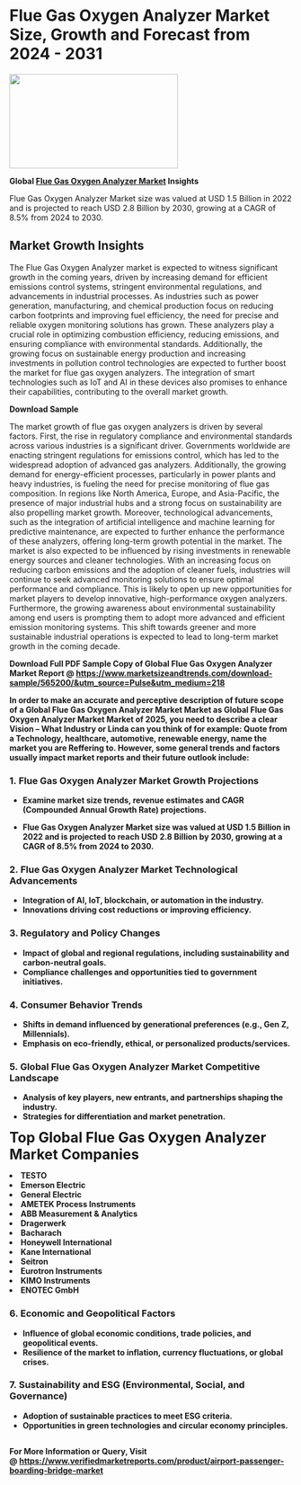 <H1>Flue Gas Oxygen Analyzer Market Size, Growth and Forecast from 2024 - 2031</H1><img class="aligncenter size-medium wp-image-584254" src="https://thirdeyenews.in/wp-content/uploads/2024/09/Global-Market-Research-300x168.jpeg" alt="" width="300" height="168" /><p><strong>Global&nbsp;<a href="https://www.marketsizeandtrends.com/download-sample/565200/&amp;utm_source=Pulse&amp;utm_medium=218">Flue Gas Oxygen Analyzer Market</a> Insights</strong></p><p>Flue Gas Oxygen Analyzer Market size was valued at USD 1.5 Billion in 2022 and is projected to reach USD 2.8 Billion by 2030, growing at a CAGR of 8.5% from 2024 to 2030.</p><p><h2>Market Growth Insights</h2> <p>The Flue Gas Oxygen Analyzer market is expected to witness significant growth in the coming years, driven by increasing demand for efficient emissions control systems, stringent environmental regulations, and advancements in industrial processes. As industries such as power generation, manufacturing, and chemical production focus on reducing carbon footprints and improving fuel efficiency, the need for precise and reliable oxygen monitoring solutions has grown. These analyzers play a crucial role in optimizing combustion efficiency, reducing emissions, and ensuring compliance with environmental standards. Additionally, the growing focus on sustainable energy production and increasing investments in pollution control technologies are expected to further boost the market for flue gas oxygen analyzers. The integration of smart technologies such as IoT and AI in these devices also promises to enhance their capabilities, contributing to the overall market growth.</p> <p><strong>Download Sample</strong></p> <p>The market growth of flue gas oxygen analyzers is driven by several factors. First, the rise in regulatory compliance and environmental standards across various industries is a significant driver. Governments worldwide are enacting stringent regulations for emissions control, which has led to the widespread adoption of advanced gas analyzers. Additionally, the growing demand for energy-efficient processes, particularly in power plants and heavy industries, is fueling the need for precise monitoring of flue gas composition. In regions like North America, Europe, and Asia-Pacific, the presence of major industrial hubs and a strong focus on sustainability are also propelling market growth. Moreover, technological advancements, such as the integration of artificial intelligence and machine learning for predictive maintenance, are expected to further enhance the performance of these analyzers, offering long-term growth potential in the market. The market is also expected to be influenced by rising investments in renewable energy sources and cleaner technologies. With an increasing focus on reducing carbon emissions and the adoption of cleaner fuels, industries will continue to seek advanced monitoring solutions to ensure optimal performance and compliance. This is likely to open up new opportunities for market players to develop innovative, high-performance oxygen analyzers. Furthermore, the growing awareness about environmental sustainability among end users is prompting them to adopt more advanced and efficient emission monitoring systems. This shift towards greener and more sustainable industrial operations is expected to lead to long-term market growth in the coming decade. <p><strong></p><p><span class=""><strong>Download Full PDF Sample Copy of Global Flue Gas Oxygen Analyzer Market Report</strong> @ <a href="https://www.marketsizeandtrends.com/download-sample/565200/&amp;utm_source=Pulse&amp;utm_medium=218" target="_blank">https://www.marketsizeandtrends.com/download-sample/565200/&amp;utm_source=Pulse&amp;utm_medium=218</a></span></p><p>In order to make an accurate and perceptive description of future scope of a Global&nbsp;Flue Gas Oxygen Analyzer Market Market as Global&nbsp;Flue Gas Oxygen Analyzer Market Market of 2025, you need to describe a clear Vision &ndash; What Industry or Linda can you think of for example: Quote from a Technology, healthcare, automotive, renewable energy, name the market you are Reffering to. However, some general trends and factors usually impact market reports and their future outlook include:</p><h3>1.&nbsp;<strong>Flue Gas Oxygen Analyzer Market Growth Projections</strong></h3><ul><li>Examine market size trends, revenue estimates and CAGR (Compounded Annual Growth Rate) projections.</li><li><p>Flue Gas Oxygen Analyzer Market size was valued at USD 1.5 Billion in 2022 and is projected to reach USD 2.8 Billion by 2030, growing at a CAGR of 8.5% from 2024 to 2030.</p></li></ul><h3>2.&nbsp;<strong>Flue Gas Oxygen Analyzer Market Technological Advancements</strong></h3><ul><li>Integration of AI, IoT, blockchain, or automation in the industry.</li><li>Innovations driving cost reductions or improving efficiency.</li></ul><h3>3.&nbsp;<strong>Regulatory and Policy Changes</strong></h3><ul><li>Impact of global and regional regulations, including sustainability and carbon-neutral goals.</li><li>Compliance challenges and opportunities tied to government initiatives.</li></ul><h3>4.&nbsp;<strong>Consumer Behavior Trends</strong></h3><ul><li>Shifts in demand influenced by generational preferences (e.g., Gen Z, Millennials).</li><li>Emphasis on eco-friendly, ethical, or personalized products/services.</li></ul><h3>5.&nbsp;<strong>Global Flue Gas Oxygen Analyzer Market Competitive Landscape</strong></h3><ul><li>Analysis of key players, new entrants, and partnerships shaping the industry.</li><li>Strategies for differentiation and market penetration.</li></ul><p data-pm-slice="1 1 []"><span style="color: inherit; font-family: inherit; font-size: 25px;">Top Global Flue Gas Oxygen Analyzer Market Companies</span></p><div class="" data-test-id=""><p><li>TESTO</li><li> Emerson Electric</li><li> General Electric</li><li> AMETEK Process Instruments</li><li> ABB Measurement & Analytics</li><li> Dragerwerk</li><li> Bacharach</li><li> Honeywell International</li><li> Kane International</li><li> Seitron</li><li> Eurotron Instruments</li><li> KIMO Instruments</li><li> ENOTEC GmbH</li></p></div><h3>6.&nbsp;<strong>Economic and Geopolitical Factors</strong></h3><ul><li>Influence of global economic conditions, trade policies, and geopolitical events.</li><li>Resilience of the market to inflation, currency fluctuations, or global crises.</li></ul><h3>7.&nbsp;<strong>Sustainability and ESG (Environmental, Social, and Governance)</strong></h3><ul><li>Adoption of sustainable practices to meet ESG criteria.</li><li>Opportunities in green technologies and circular economy principles.</li></ul><h2><strong style="font-size: 14px;">For More Information or Query, Visit @&nbsp;</strong><a style="background-color: #ffffff; font-size: 14px;" href="https://www.marketsizeandtrends.com/report/flue-gas-oxygen-analyzer-market/" target="_blank">https://www.verifiedmarketreports.com/product/airport-passenger-boarding-bridge-market</a></h2>
